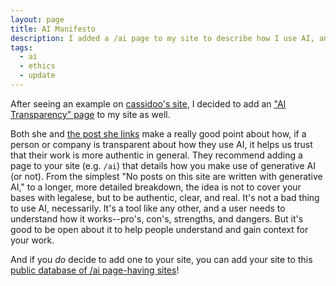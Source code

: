 ```yaml
---
layout: page
title: AI Manifesto
description: I added a /ai page to my site to describe how I use AI, and you might want to too.
tags:
  - ai
  - ethics
  - update
---
```


After seeing an example on
<a href="https://cassidoo.co/ai/" rel="external">cassidoo's site</a>, I decided
to add an ["AI Transparency" page](/ai) to my site as well.

Both she and <a href="https://www.bydamo.la/p/ai-manifesto" rel="external">the
post she links</a> make a really good point about how, if a person or company is
transparent about how they use AI, it helps us trust that their work is more
authentic in general. They recommend adding a page to your site (e.g. `/ai`)
that details how you make use of generative AI (or not). From the simplest "No
posts on this site are written with generative AI," to a longer, more detailed
breakdown, the idea is not to cover your bases with legalese, but to be
authentic, clear, and real. It's not a bad thing to use AI, necessarily. It's a
tool like any other, and a user needs to understand how it works--pro's, con's,
strengths, and dangers. But it's good to be open about it to help people
understand and gain context for your work.

And if you _do_ decide to add one to your site, you can add your site to this
<a href="https://slashai.page/" rel="external">public database of /ai
page-having sites</a>!
